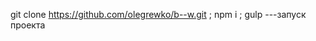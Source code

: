 git clone https://github.com/olegrewko/b--w.git ;
npm i ;
gulp ---запуск проекта


<!-- <label> сам кликает на радио. И этот клик срабатывает раньше (меняя значение checked), чем другие обработчики клика, добавленные в коде. Если добавить event.preventDefault(); - радио перестанет отмечаться, но внутри функции this.checked всё равно всегда показывает true (Не знаю, предполагаю: лейбел сначала включает радио, а когда выполнение доходит до preventDefault, делается вывод, что checked надо отменить. Но во время выполнения, он всё еще true).

Поэтому, переключение состояния можно немного отложить, чтобы браузер завершил всю обработку, и можно было получить реальное значение checked. -->
<!-- $(".price__calc-row input").on("click", function (e) {
  console.clear(); console.log(this.checked); // всегда true;
  e.preventDefault();
  
  setTimeout(
    () => $(this).prop("checked", !this.checked).trigger("change")
  );
});
label { display: block; }
<script src="https://cdnjs.cloudflare.com/ajax/libs/jquery/3.3.1/jquery.min.js"></script>

<div class="price__calc-row">
  <label><input type="radio" name="bubu"> test</label>
  <label><input type="radio" name="bubu"> test</label>
  <label><input type="radio" name="bubu"> test</label>
</div> -->
